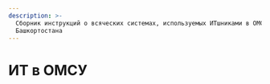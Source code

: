 ```yaml
---
description: >-
  Сборник инструкций о всяческих системах, используемых ИТшниками в ОМСУ
  Башкортостана
---
```


# ИТ в ОМСУ



